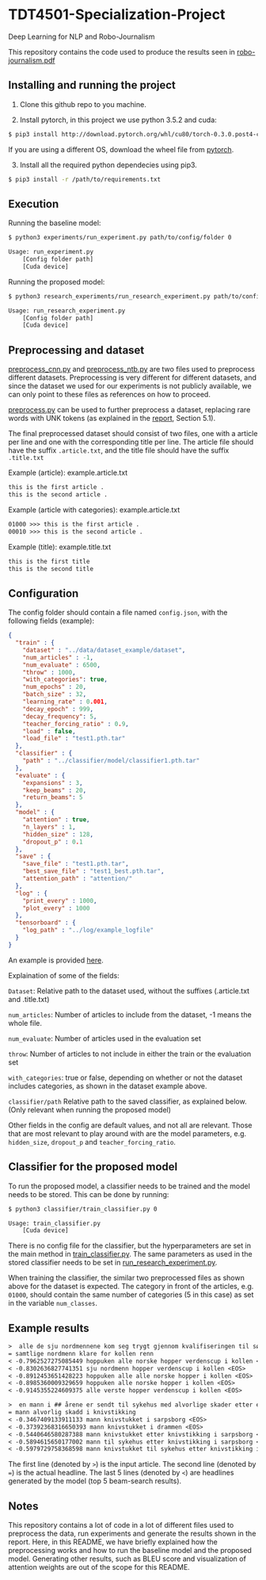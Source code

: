 

# TDT4501-Specialization-Project
Deep Learning for NLP and Robo-Journalism

This repository contains the code used to produce the results seen in [robo-journalism.pdf](robo-journalism.pdf)

## Installing and running the project 

1. Clone this github repo to you machine. 

2. Install pytorch, in this project we use python 3.5.2 and cuda:

```sh
$ pip3 install http://download.pytorch.org/whl/cu80/torch-0.3.0.post4-cp35-cp35m-linux_x86_64.whl 
```
If you are using a different OS, download the wheel file from [pytorch](http://pytorch.org).

3. Install all the required python dependecies using pip3. 

```sh
$ pip3 install -r /path/to/requirements.txt
```

## Execution

Running the baseline model:

```sh
$ python3 experiments/run_experiment.py path/to/config/folder 0
```

```sh
Usage: run_experiment.py
 	[Config folder path]
	[Cuda device]
```

Running the proposed model:
```sh
$ python3 research_experiments/run_research_experiment.py path/to/config/folder 0
```

```sh
Usage: run_research_experiment.py
 	[Config folder path]
	[Cuda device]
```

## Preprocessing and dataset

[preprocess_cnn.py](preprocess/preprocess_cnn.py) and [preprocess_ntb.py](preprocess/preprocess_ntb.py) are two files used to preprocess different datasets. Preprocessing is very different for different datasets, and since the dataset we used for our experiments is not publicly available, we can only point to these files as references on how to proceed.

[preprocess.py](seq2seq_summarization/preprocess.py) can be used to further preprocess a dataset, replacing rare words with UNK tokens (as explained in the [report](robo-journalism.pdf), Section 5.1).

The final preprocessed dataset should consist of two files, one with a article per line and one with the corresponding title per line. The article file should have the suffix `.article.txt`, and the title file should have the suffix `.title.txt`

Example (article): example.article.txt

```txt
this is the first article .
this is the second article .
```

Example (article with categories): example.article.txt

```txt
01000 >>> this is the first article .
00010 >>> this is the second article .
```

Example (title): example.title.txt

```txt
this is the first title
this is the second title
```

## Configuration

The config folder should contain a file named `config.json`, with the following fields (example):

```json
{
  "train" : {
    "dataset" : "../data/dataset_example/dataset",
    "num_articles" : -1,
    "num_evaluate" : 6500,
    "throw" : 1000,
    "with_categories": true,
    "num_epochs" : 20,
    "batch_size" : 32,
    "learning_rate" : 0.001,
    "decay_epoch" : 999,
    "decay_frequency": 5,
    "teacher_forcing_ratio" : 0.9,
    "load" : false,
    "load_file" : "test1.pth.tar"
  },
  "classifier" : {
    "path" : "../classifier/model/classifier1.pth.tar"
  },
  "evaluate" : {
    "expansions" : 3,
    "keep_beams" : 20,
    "return_beams": 5
  },
  "model" : {
    "attention" : true,
    "n_layers" : 1,
    "hidden_size" : 128,
    "dropout_p" : 0.1
  },
  "save" : {
    "save_file" : "test1.pth.tar",
    "best_save_file" : "test1_best.pth.tar",
    "attention_path" : "attention/"
  },
  "log" : {
    "print_every" : 1000,
    "plot_every" : 1000
  },
  "tensorboard" : {
    "log_path" : "../log/example_logfile"
  }
}
```

An example is provided [here](experiments/ntb_test_small/config.json).

Explaination of some of the fields:


`Dataset`: Relative path to the dataset used, without the suffixes (.article.txt and .title.txt)

`num_articles`: Number of articles to include from the dataset, -1 means the whole file.

`num_evaluate`: Number of articles used in the evaluation set

`throw`: Number of articles to not include in either the train or the evaluation set

`with_categories`: true or false, depending on whether or not the dataset includes categories, as shown in the dataset example above.

`classifier/path` Relative path to the saved classifier, as explained below. (Only relevant when running the proposed model)


Other fields in the config are default values, and not all are relevant. Those that are most relevant to play around with are the model parameters, e.g. `hidden_size`, `dropout_p` and `teacher_forcing_ratio`.

## Classifier for the proposed model

To run the proposed model, a classifier needs to be trained and the model needs to be stored. This can be done by running:

```sh
$ python3 classifier/train_classifier.py 0
```

```sh
Usage: train_classifier.py
	[Cuda device]
```

There is no config file for the classifier, but the hyperparameters are set in the main method in [train_classifier.py](classifier/train_classifier.py). The same parameters as used in the stored classifier needs to be set in [run_research_experiment.py](research_experiments/run_research_experiment.py).

When training the classifier, the similar two preprocessed files as shown above for the dataset is expected. The category in front of the articles, e.g. `01000`, should contain the same number of categories (5 in this case) as set in the variable `num_classes`.

## Example results

```txt
>  alle de sju nordmennene kom seg trygt gjennom kvalifiseringen til søndagens <UNKs> i holmenkollen . vanskelige forhold preget fredagens kvalifisering . tett snøvær og varierende vind gjorde oppgaven vrien for kenneth gangnes og resten av verdenseliten . best av dem som måtte kvalifisere seg var polske stefan <UNKh> med et hopp på ###,# meter . han hadde tyske andreas wellinger og østerrikske manuel <UNKp> nærmest seg på resultatlista . tom hilde var best av de norske hopperne .
= samtlige nordmenn klare for kollen renn
< -0.7962527275085449 hoppuken alle norske hopper verdenscup i kollen <EOS>
< -0.8302636827741351 sju nordmenn hopper verdenscup i kollen <EOS>
< -0.8912453651428223 hoppuken alle alle norske hopper i kollen <EOS>
< -0.8985360009329659 hoppuken alle norske hopper i kollen <EOS>
< -0.9145355224609375 alle verste hopper verdenscup i kollen <EOS>
```

```txt
>  en mann i ## årene er sendt til sykehus med alvorlige skader etter en knivstikking i sarpsborg natt til torsdag . ingen er pågrepet i saken . politiet i østfold opplyser på twitter at de søker etter gjerningsmannen på flere adresser i sarpsborg . knivstikkingen skjedde i en leilighet på bede .
= mann alvorlig skadd i knivstikking
< -0.3467409133911133 mann knivstukket i sarpsborg <EOS>
< -0.37392368316650393 mann knivstukket i drammen <EOS>
< -0.5440646580287388 mann knivstukket etter knivstikking i sarpsborg <EOS>
< -0.5894615650177002 mann til sykehus etter knivstikking i sarpsborg <EOS>
< -0.5979729758368598 mann knivstukket til sykehus etter knivstikking i sarpsborg <EOS>
```

The first line (denoted by `>`) is the input article. The second line (denoted by `=`) is the actual headline. The last 5 lines (denoted by `<`) are headlines generated by the model (top 5 beam-search results).

## Notes

This repository contains a lot of code in a lot of different files used to preprocess the data, run experiments and generate the results shown in the report. Here, in this README, we have briefly explained how the preprocessing works and how to run the baseline model and the proposed model. Generating other results, such as BLEU score and visualization of attention weights are out of the scope for this README.

